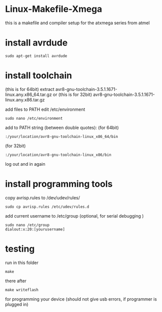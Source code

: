 # Linux-Makefile-Xmega
this is a makefile and compiler setup for the atxmega series from atmel
 
# install avrdude
```
sudo apt-get install avrdude
```
# install toolchain
(this is for 64bit)
extract avr8-gnu-toolchain-3.5.1.1671-linux.any.x86_64.tar.gz
or
(this is for 32bit)
avr8-gnu-toolchain-3.5.1.1671-linux.any.x86.tar.gz

add files to PATH
edit /etc/environment
```
sudo nano /etc/environment
```
add to PATH string (between double quotes):
(for 64bit)
```
:/your/location/avr8-gnu-toolchain-linux_x86_64/bin
```
(for 32bit)
```
:/your/location/avr8-gnu-toolchain-linux_x86/bin
```

log out and in again 

# install programming tools

copy avrisp.rules to /dev/udev/rules/
```
sudo cp avrisp.rules /etc/udev/rules.d
```
add current username to /etc/group
(optional, for serial debugging )
```
sudo nano /etc/group
dialout:x:20:[yourusername]
```
# testing

run in this folder
```
make
```
there after
```
make writeflash
```
for programming your device (should not give usb errors, if programmer is plugged in)

